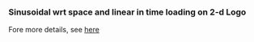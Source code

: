 ### Sinusoidal wrt space and linear in time loading on 2-d Logo

Fore more details, see [here](https://nonlocalmodels.github.io/examples/fd-logo-2.html)


